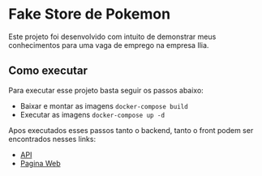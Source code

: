 # Fake Store de Pokemon

Este projeto foi desenvolvido com intuito de demonstrar meus conhecimentos para uma vaga de emprego na empresa Ilia.

## Como executar

Para executar esse projeto basta seguir os passos abaixo:
* Baixar e montar as imagens
    `docker-compose build`
* Executar as imagens
    `docker-compose up -d`

Apos executados esses passos tanto o backend, tanto o front podem ser encontrados nesses links:
* [API](http://localhost:8000/docs)
* [Pagina Web](http://localhost:3000)